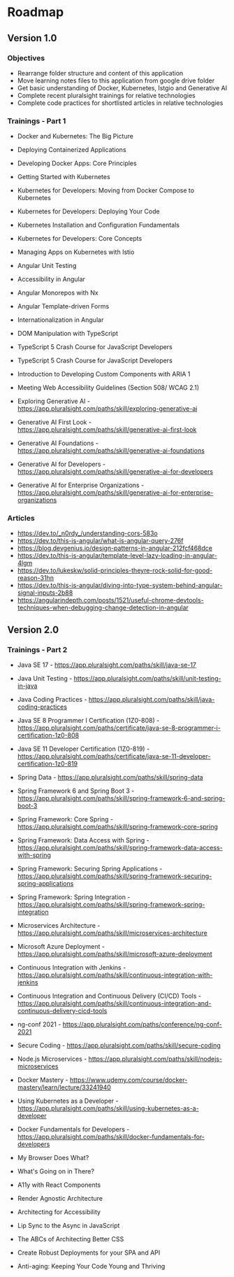 # Roadmap

## Version 1.0

### Objectives

- Rearrange folder structure and content of this application
- Move learning notes files to this application from google drive folder
- Get basic understanding of Docker, Kubernetes, Istgio and Generative AI
- Complete recent pluralsight trainings for relative technologies
- Complete code practices for shortlisted articles in relative technologies

### Trainings - Part 1

- Docker and Kubernetes: The Big Picture
- Deploying Containerized Applications
- Developing Docker Apps: Core Principles

- Getting Started with Kubernetes
- Kubernetes for Developers: Moving from Docker Compose to Kubernetes
- Kubernetes for Developers: Deploying Your Code
- Kubernetes Installation and Configuration Fundamentals
- Kubernetes for Developers: Core Concepts
- Managing Apps on Kubernetes with Istio

- Angular Unit Testing
- Accessibility in Angular
- Angular Monorepos with Nx
- Angular Template-driven Forms
- Internationalization in Angular
- DOM Manipulation with TypeScript
- TypeScript 5 Crash Course for JavaScript Developers
- TypeScript 5 Crash Course for JavaScript Developers
- Introduction to Developing Custom Components with ARIA 1
- Meeting Web Accessibility Guidelines (Section 508/ WCAG 2.1)

- Exploring Generative AI - <https://app.pluralsight.com/paths/skill/exploring-generative-ai>
- Generative AI First Look - <https://app.pluralsight.com/paths/skill/generative-ai-first-look>
- Generative AI Foundations - <https://app.pluralsight.com/paths/skill/generative-ai-foundations>
- Generative AI for Developers - <https://app.pluralsight.com/paths/skill/generative-ai-for-developers>
- Generative AI for Enterprise Organizations - <https://app.pluralsight.com/paths/skill/generative-ai-for-enterprise-organizations>

### Articles

- <https://dev.to/_n0rdy_/understanding-cors-583o>
- <https://dev.to/this-is-angular/what-is-angular-query-276f>
- <https://blog.devgenius.io/design-patterns-in-angular-212fcf468dce>
- <https://dev.to/this-is-angular/template-level-lazy-loading-in-angular-4lgm>
- <https://dev.to/lukeskw/solid-principles-theyre-rock-solid-for-good-reason-31hn>
- <https://dev.to/this-is-angular/diving-into-type-system-behind-angular-signal-inputs-2b88>
- <https://angularindepth.com/posts/1521/useful-chrome-devtools-techniques-when-debugging-change-detection-in-angular>

## Version 2.0

### Trainings - Part 2

- Java SE 17 - <https://app.pluralsight.com/paths/skill/java-se-17>
- Java Unit Testing - <https://app.pluralsight.com/paths/skill/unit-testing-in-java>
- Java Coding Practices - <https://app.pluralsight.com/paths/skill/java-coding-practices>
- Java SE 8 Programmer I Certification (1Z0-808) - <https://app.pluralsight.com/paths/certificate/java-se-8-programmer-i-certification-1z0-808>
- Java SE 11 Developer Certification (1Z0-819) - <https://app.pluralsight.com/paths/certificate/java-se-11-developer-certification-1z0-819>

- Spring Data - <https://app.pluralsight.com/paths/skill/spring-data>
- Spring Framework 6 and Spring Boot 3 - <https://app.pluralsight.com/paths/skill/spring-framework-6-and-spring-boot-3>
- Spring Framework: Core Spring - <https://app.pluralsight.com/paths/skill/spring-framework-core-spring>
- Spring Framework: Data Access with Spring - <https://app.pluralsight.com/paths/skill/spring-framework-data-access-with-spring>
- Spring Framework: Securing Spring Applications - <https://app.pluralsight.com/paths/skill/spring-framework-securing-spring-applications>
- Spring Framework: Spring Integration - <https://app.pluralsight.com/paths/skill/spring-framework-spring-integration>

- Microservices Architecture - <https://app.pluralsight.com/paths/skill/microservices-architecture>
- Microsoft Azure Deployment - <https://app.pluralsight.com/paths/skill/microsoft-azure-deployment>

- Continuous Integration with Jenkins - <https://app.pluralsight.com/paths/skill/continuous-integration-with-jenkins>
- Continuous Integration and Continuous Delivery (CI/CD) Tools - <https://app.pluralsight.com/paths/skill/continuous-integration-and-continuous-delivery-cicd-tools>

- ng-conf 2021 - <https://app.pluralsight.com/paths/conference/ng-conf-2021>
- Secure Coding - <https://app.pluralsight.com/paths/skill/secure-coding>
- Node.js Microservices - <https://app.pluralsight.com/paths/skill/nodejs-microservices>

- Docker Mastery - <https://www.udemy.com/course/docker-mastery/learn/lecture/33241940>
- Using Kubernetes as a Developer - <https://app.pluralsight.com/paths/skill/using-kubernetes-as-a-developer>
- Docker Fundamentals for Developers - <https://app.pluralsight.com/paths/skill/docker-fundamentals-for-developers>

- My Browser Does What?
- What's Going on in There?
- A11y with React Components
- Render Agnostic Architecture
- Architecting for Accessibility
- Lip Sync to the Async in JavaScript
- The ABCs of Architecting Better CSS
- Create Robust Deployments for your SPA and API
- Anti-aging: Keeping Your Code Young and Thriving
